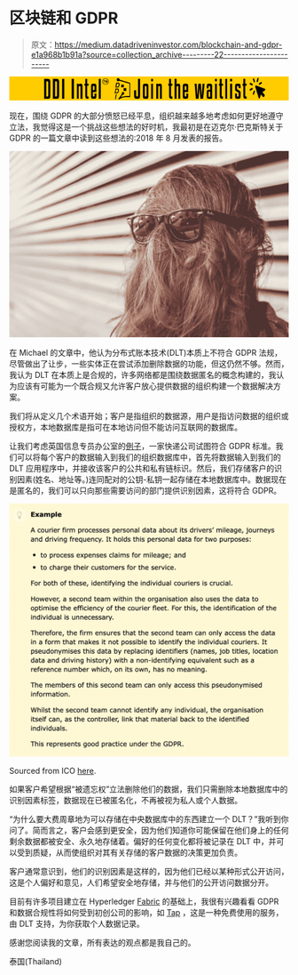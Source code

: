 # 区块链和 GDPR

> 原文：<https://medium.datadriveninvestor.com/blockchain-and-gdpr-e1a968b1b91a?source=collection_archive---------22----------------------->

[![](img/99aa87fa0f08f0fa58ff8ddc6f550c98.png)](http://www.track.datadriveninvestor.com/DDIBeta11-23)

现在，围绕 GDPR 的大部分愤怒已经平息，组织越来越多地考虑如何更好地遵守立法，我觉得这是一个挑战这些想法的好时机，我最初是在迈克尔·巴克斯特关于 GDPR 的一篇文章中读到这些想法的:2018 年 8 月发表的报告。

![](img/c1d09e559b1b852d43d9b24d57df6f6f.png)

在 Michael 的文章中，他认为分布式账本技术(DLT)本质上不符合 GDPR 法规，尽管做出了让步，一些实体正在尝试添加删除数据的功能，但这仍然不够。然而，我认为 DLT 在本质上是合规的，许多网络都是围绕数据匿名的概念构建的，我认为应该有可能为一个既合规又允许客户放心提供数据的组织构建一个数据解决方案。

我们将从定义几个术语开始；客户是指组织的数据源，用户是指访问数据的组织或授权方，本地数据库是指可在本地访问但不能访问互联网的数据库。

让我们考虑英国信息专员办公室的[例子](https://ico.org.uk/for-organisations/guide-to-the-general-data-protection-regulation-gdpr/what-is-personal-data/what-is-personal-data/)，一家快递公司试图符合 GDPR 标准。我们可以将每个客户的数据输入到我们的组织数据库中，首先将数据输入到我们的 DLT 应用程序中，并接收该客户的公共和私有链标识。然后，我们存储客户的识别因素(姓名、地址等。)连同配对的公钥-私钥一起存储在本地数据库中。数据现在是匿名的，我们可以只向那些需要访问的部门提供识别因素，这将符合 GDPR。

![](img/1c7aaeaf55260cce15f972ec23258d86.png)

Sourced from ICO [here](https://ico.org.uk/for-organisations/guide-to-the-general-data-protection-regulation-gdpr/what-is-personal-data/what-is-personal-data/).

如果客户希望根据“被遗忘权”立法删除他们的数据，我们只需删除本地数据库中的识别因素标签，数据现在已被匿名化，不再被视为私人或个人数据。

“为什么要大费周章地为可以存储在中央数据库中的东西建立一个 DLT？”我听到你问了。简而言之，客户会感到更安全，因为他们知道你可能保留在他们身上的任何剩余数据都被安全、永久地存储着。偏好的任何变化都将被记录在 DLT 中，并可以受到质疑，从而使组织对其有关存储的客户数据的决策更加负责。

客户通常意识到，他们的识别因素是这样的，因为他们已经以某种形式公开访问，这是个人偏好和意见，人们希望安全地存储，并与他们的公开访问数据分开。

目前有许多项目建立在 Hyperledger [Fabric](https://www.hyperledger.org) 的基础上，我很有兴趣看看 GDPR 和数据合规性将如何受到初创公司的影响，如 [Tap](https://tapmydata.com) ，这是一种免费使用的服务，由 DLT 支持，为你获取个人数据记录。

感谢您阅读我的文章，所有表达的观点都是我自己的。

泰国(Thailand)
